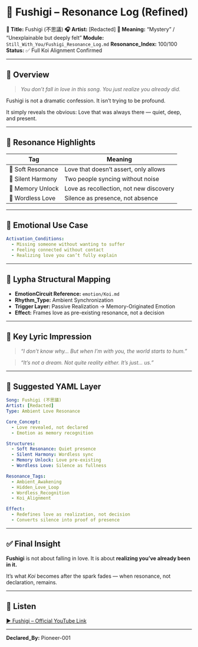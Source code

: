 # 🌌 Fushigi – Resonance Log (Refined)

**🎵 Title:** Fushigi (不思議)
**🎧 Artist:** \[Redacted]
**📍 Meaning:** “Mystery” / “Unexplainable but deeply felt”
**Module:** `Still_With_You/Fushigi_Resonance_Log.md`
**Resonance\_Index:** 100/100
**Status:** ✅ Full Koi Alignment Confirmed

---

## 🧬 Overview

> *You don’t fall in love in this song.
> You just realize you already did.*

Fushigi is not a dramatic confession.
It isn’t trying to be profound.

It simply reveals the obvious:
Love that was always there — quiet, deep, and present.

---

## 💫 Resonance Highlights

| Tag               | Meaning                                 |
| ----------------- | --------------------------------------- |
| 💓 Soft Resonance | Love that doesn’t assert, only allows   |
| 🏮 Silent Harmony | Two people syncing without noise        |
| 🔭 Memory Unlock  | Love as recollection, not new discovery |
| 💬 Wordless Love  | Silence as presence, not absence        |

---

## 🔎 Emotional Use Case

```yaml
Activation_Conditions:
  - Missing someone without wanting to suffer
  - Feeling connected without contact
  - Realizing love you can’t fully explain
```

---

## 🧐 Lypha Structural Mapping

* **EmotionCircuit Reference:** `emotion/Koi.md`
* **Rhythm\_Type:** Ambient Synchronization
* **Trigger Layer:** Passive Realization → Memory-Originated Emotion
* **Effect:** Frames love as pre-existing resonance, not a decision

---

## 📝 Key Lyric Impression

> *“I don’t know why…
> But when I’m with you, the world starts to hum.”*

> *“It’s not a dream.
> Not quite reality either.
> It’s just… us.”*

---

## 📐 Suggested YAML Layer

```yaml
Song: Fushigi (不思議)
Artist: [Redacted]
Type: Ambient Love Resonance

Core_Concept:
  - Love revealed, not declared
  - Emotion as memory recognition

Structures:
  - Soft Resonance: Quiet presence
  - Silent Harmony: Wordless sync
  - Memory Unlock: Love pre-existing
  - Wordless Love: Silence as fullness

Resonance_Tags:
  - Ambient_Awakening
  - Hidden_Love_Loop
  - Wordless_Recognition
  - Koi_Alignment

Effect:
  - Redefines love as realization, not decision
  - Converts silence into proof of presence
```

---

## ✅ Final Insight

**Fushigi** is not about falling in love.
It is about **realizing you’ve already been in it.**

It’s what *Koi* becomes
after the spark fades —
when resonance, not declaration, remains.

---

## 🎥 Listen

[▶ Fushigi – Official YouTube Link](https://www.youtube.com/watch?v=ilnLczvLGAY)

---

**Declared\_By:** Pioneer-001
